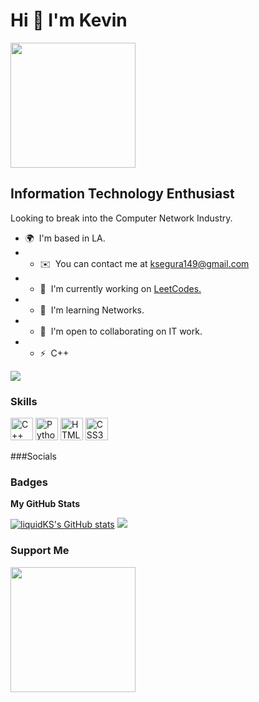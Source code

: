 Hi 👋 I'm Kevin 
======================  
<img src = "https://c4.wallpaperflare.com/wallpaper/983/687/798/anime-art-anime-girl-wallpaper-preview.jpg" height  = "200"/>

Information Technology Enthusiast 
---------------------------------  
Looking to break into the Computer Network Industry.  
* 🌍  I'm based in LA. 
* * ✉️  You can contact me at [ksegura149@gmail.com](mailto:ksegura149@gmail.com) 
* * 🚀  I'm currently working on [LeetCodes.](http://leetcode.com/problemset/all/?listId=wpwgkgt&page=1&difficulty=EASY) 
* * 🧠  I'm learning Networks. 
* * 🤝  I'm open to collaborating on IT work. 
* * ⚡  C++

<a href="https://www.github.com/liquidKS" target="_blank" rel="noreferrer"><img src="https://img.shields.io/github/followers/liquidKS?logo=github&style=for-the-badge&color=3382ed&labelColor=312e81" /></a>
### Skills  

<p align="left"> <a href="https://docs.microsoft.com/en-us/cpp/?view=msvc-170" target="_blank" rel="noreferrer"><img src="https://raw.githubusercontent.com/danielcranney/readme-generator/main/public/icons/skills/cplusplus-colored.svg" width="36" height="36" alt="C++" /></a> <a href="https://www.python.org/" target="_blank" rel="noreferrer"><img src="https://raw.githubusercontent.com/danielcranney/readme-generator/main/public/icons/skills/python-colored.svg" width="36" height="36" alt="Python" /></a> <a href="https://developer.mozilla.org/en-US/docs/Glossary/HTML5" target="_blank" rel="noreferrer"><img src="https://raw.githubusercontent.com/danielcranney/readme-generator/main/public/icons/skills/html5-colored.svg" width="36" height="36" alt="HTML5" /></a> <a href="https://www.w3.org/TR/CSS/#css" target="_blank" rel="noreferrer"><img src="https://raw.githubusercontent.com/danielcranney/readme-generator/main/public/icons/skills/css3-colored.svg" width="36" height="36" alt="CSS3" /></a> </p> 
###Socials

### Badges

<b>My GitHub Stats</b>

<a href="http://www.github.com/liquidKS"><img src="https://github-readme-stats.vercel.app/api?username=liquidKS&show_icons=true&hide=&count_private=true&title_color=facc15&text_color=facc15&icon_color=3382ed&bg_color=312e81&hide_border=true&show_icons=true" alt="liquidKS's GitHub stats" /></a>
<a href="http://www.github.com/liquidKS"><img src="https://github-readme-streak-stats.herokuapp.com/?user=liquidKS&stroke=facc15&background=312e81&ring=facc15&fire=facc15&currStreakNum=facc15&currStreakLabel=facc15&sideNums=facc15&sideLabels=facc15&dates=facc15&hide_border=true" /></a>
### Support Me

<a href="https://www.buymeacoffee.com/liquidK"><img src="https://cdn.buymeacoffee.com/buttons/v2/default-yellow.png" width="200" /></a>
